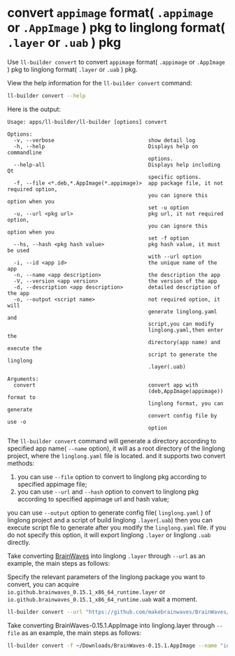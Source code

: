 <!--
SPDX-FileCopyrightText: 2023 UnionTech Software Technology Co., Ltd.

SPDX-License-Identifier: LGPL-3.0-or-later
-->

# convert `appimage` format( `.appimage` or `.AppImage` ) pkg to linglong format( `.layer` or `.uab` ) pkg

Use `ll-builder convert` to convert `appimage` format( `.appimage` or `.AppImage` ) pkg to linglong format( `.layer` or `.uab` ) pkg.

View the help information for the `ll-builder convert` command:

```bash
ll-builder convert --help
```

Here is the output:

```text
Usage: apps/ll-builder/ll-builder [options] convert

Options:
  -v, --verbose                              show detail log
  -h, --help                                 Displays help on commandline
                                             options.
  --help-all                                 Displays help including Qt
                                             specific options.
  -f, --file <*.deb,*.AppImage(*.appimage)>  app package file, it not required option,
                                             you can ignore this option when you
                                             set -u option
  -u, --url <pkg url>                        pkg url, it not required option,
                                             you can ignore this option when you
                                             set -f option
  --hs, --hash <pkg hash value>              pkg hash value, it must be used
                                             with --url option
  -i, --id <app id>                          the unique name of the app
  -n, --name <app description>               the description the app
  -V, --version <app version>                the version of the app
  -d, --description <app description>        detailed description of the app
  -o, --output <script name>                 not required option, it will
                                             generate linglong.yaml and
                                             script,you can modify
                                             linglong.yaml,then enter the
                                             directory(app name) and execute the
                                             script to generate the linglong
                                             .layer(.uab)

Arguments:
  convert                                    convert app with
                                             (deb,AppImage(appimage)) format to
                                             linglong format, you can generate
                                             convert config file by use -o
                                             option
```

The `ll-builder convert` command will generate a directory according to specified app name( `--name` option), it will as a root directory of the linglong project, where the `linglong.yaml` file is located. and it supports two convert methods:

1. you can use `--file` option to convert to linglong pkg according to specified appimage file;
2. you can use `--url` and `--hash` option to convert to linglong pkg according to specified appimage url and hash value;

you can use `--output` option to generate config file( `linglong.yaml` ) of linglong project and a script of build linglong `.layer`(`.uab`)
then you can execute script file to generate after you modify the `linglong.yaml` file. if you do not specify this option, it will export linglong `.layer` or linglong `.uab` directly.

Take converting [BrainWaves](https://github.com/makebrainwaves/BrainWaves/releases/download/v0.15.1/BrainWaves-0.15.1.AppImage) into linglong `.layer` through `--url` as an example, the main steps as follows:

Specify the relevant parameters of the linglong package you want to convert, you can acquire `io.github.brainwaves_0.15.1_x86_64_runtime.layer` or `io.github.brainwaves_0.15.1_x86_64_runtime.uab` wait a moment.

```bash
ll-builder convert --url "https://github.com/makebrainwaves/BrainWaves/releases/download/v0.15.1/BrainWaves-0.15.1.AppImage" --hash "04fcfb9ccf5c0437cd3007922fdd7cd1d0a73883fd28e364b79661dbd25a4093" --name "io.github.brainwaves" --id "io.github.brainwaves" --version "0.15.1" --description "io.github.brainwaves" -v
```

Take converting BrainWaves-0.15.1.AppImage into linglong.layer through `--file` as an example, the main steps as follows:

```bash
ll-builder convert -f ~/Downloads/BrainWaves-0.15.1.AppImage --name "io.github.brainwaves" --id "io.github.brainwaves" --version "0.15.1" --description "io.github.brainwaves" -v
```
